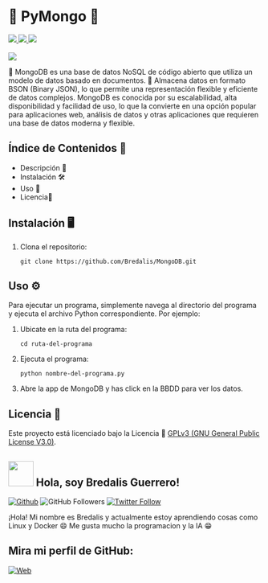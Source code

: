 <h1><b>🍃 PyMongo 🍃</b></h1>
<a href="https://www.python.org" target="_blank">
  <img src="https://img.shields.io/badge/Python-52BE80">
</a>
<a href="https://pypi.org/project/pymongo/" target="_blank">
  <img src="https://img.shields.io/badge/PyMongo-52BE80">
</a>
<a href="https://www.mongodb.com/try/download/community" target="_blank">
  <img src="https://img.shields.io/badge/MongoDB-52BE80">
</a>
<br><br>

<img src="https://i.pinimg.com/236x/4a/85/66/4a8566a32bee83ebeccc6b40275fb0a4.jpg">

<p>
  🍃 MongoDB es una base de datos NoSQL de código abierto que utiliza un modelo de datos 
  basado en documentos. 📄 Almacena datos en formato BSON (Binary JSON), lo que permite una 
  representación flexible y eficiente de datos complejos. MongoDB es conocida por su escalabilidad, 
  alta disponibilidad y facilidad de uso, lo que la convierte en una opción popular para aplicaciones 
  web, análisis de datos y otras aplicaciones que requieren una base de datos moderna y flexible.
</p>

## Índice de Contenidos 🧾

- Descripción 📝
- Instalación 🛠️
- Uso 📘
- Licencia📜

## Instalación 🖥️

1. Clona el repositorio:

    ```
    git clone https://github.com/Bredalis/MongoDB.git
    ```
## Uso ⚙️

Para ejecutar un programa, simplemente navega al directorio del programa y ejecuta el archivo Python correspondiente. Por ejemplo:

1. Ubicate en la ruta del programa:

     ```
    cd ruta-del-programa
    ```
2. Ejecuta el programa:

    ```
    python nombre-del-programa.py
    ```
3. Abre la app de MongoDB y has click en la BBDD para ver los datos.

## Licencia 📜

Este proyecto está licenciado bajo la Licencia 📜 <a href="https://www.gnu.org/licenses/gpl-3.0.en.html" target="_blank">GPLv3 (GNU General Public License V3.0)</a>.

## <img src="https://avatars.githubusercontent.com/u/111624948?s=400&u=cd081f79392220d8cd2a22f2a8d5d3b18814350a&v=4" width="50" height="50"> Hola, soy Bredalis Guerrero!
[![Github](https://img.shields.io/github/followers/Bredalis?label=Follow&style=social)](https://github.com/Bredalis)
![GitHub Followers](https://img.shields.io/github/stars/bredalis?style=social)
[![Twitter Follow](https://img.shields.io/twitter/follow/bredalis_P?style=social)](https://twitter.com/bredalis_P)

¡Hola! Mi nombre es Bredalis y actualmente estoy aprendiendo cosas como Linux y Docker 😄
Me gusta mucho la programacion y la IA 😁

## Mira mi perfil de GitHub:
[![Web](https://img.shields.io/badge/GitHub-Bredalis-14a1f0?style=for-the-badge&logo=github&logoColor=white&labelColor=101010)](https://github.com/bredalis)
